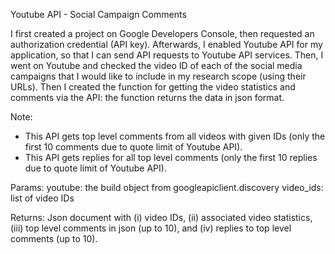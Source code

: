 Youtube API - Social Campaign Comments

I first created a project on Google Developers Console, then requested an authorization credential (API key). Afterwards, I enabled Youtube API for my application, so that I can send API requests to Youtube API services. Then, I went on Youtube and checked the video ID of each of the social media campaigns that I would like to include in my research scope (using their URLs). Then I created the function for getting the video statistics and comments via the API: the function returns the data in json format.

Note:
* This API gets top level comments from all videos with given IDs (only the first 10 comments due to quote limit of Youtube API).
* This API gets replies for all top level comments (only the first 10 replies due to quote limit of Youtube API).

Params:
youtube: the build object from googleapiclient.discovery
video_ids: list of video IDs

Returns:
Json document with (i) video IDs, (ii) associated video statistics, (iii) top level comments in json (up to 10), and (iv) replies to top level comments (up to 10).